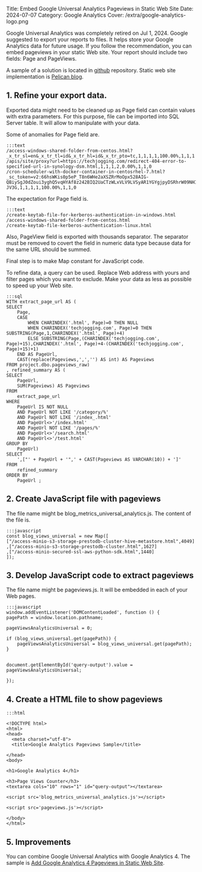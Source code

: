 Title: Embed Google Universal Analytics Pageviews in Static Web Site
Date: 2024-07-07
Category: Google Analytics
Cover: /extra/google-analytics-logo.png

Google Universal Analytics was completely retired on Jul 1, 2024. Google suggested to export your reports to files. It helps store your Google Analytics data for future usage. If you follow the recommendation, you can embed pageviews in your static Web site. Your report should include two fields: Page and PageViews.

A sample of a solution is located in [github](https://github.com/larandvit/google-analytics4-pageview-counter) repository. Static web site implementation is [Pelican blog](https://techjogging.com/create-keytab-file-for-kerberos-authentication-in-windows.html).

## 1. Refine your export data.

Exported data might need to be cleaned up as Page field can contain values with extra parameters. For this purpose, file can be imported into SQL Server table. It will allow to manipulate with your data.

Some of anomalies for Page field are.

    :::text
    /access-windows-shared-folder-from-centos.html?_x_tr_sl=en&_x_tr_tl=id&_x_tr_hl=id&_x_tr_pto=tc,1,1,1,1,100.00%,1,1,1
    /apis/site/proxy?url=https://techjogging.com/redirect-404-error-to-specified-url-in-synology-dsm.html,1,1,1,2,0.00%,1,1,0
    /cron-scheduler-with-docker-container-in-centosrhel-7.html?_sc_token=v2:66hsWKis0p5eP_T8n6WHe2aXSZRrMoOpx528AIG-QBiySgJ0dZoui3yghQ5vqHYAf8z242BIQ2UaCTzWLxVLV9LVSyAR1YGYgjpyDSRhrW09NHIFjMdGpvy_8wIxigRm1Xe4xIszbp18x3AvsjUwciUKIFMEi65FHsgtoKTjmU3Lf0SYq_e3o8bFEHe-JV3G,1,1,1,1,100.00%,1,1,0

The expectation for Page field is.

    :::text
    /create-keytab-file-for-kerberos-authentication-in-windows.html
    /access-windows-shared-folder-from-centos.html
    /create-keytab-file-kerberos-authentication-linux.html

Also, PageView field is exported with thousands separator. The separator must be removed to covert the field in numeric data type because data for the same URL should be summed.

Final step is to make Map constant for JavaScript code.

To refine data, a query can be used. Replace Web address with yours and filter pages which you want to exclude. Make your data as less as possible to speed up your Web site.

    :::sql
    WITH extract_page_url AS (
    SELECT 
        Page, 
        CASE
            WHEN CHARINDEX('.html', Page)=0 THEN NULL
            WHEN CHARINDEX('techjogging.com', Page)=0 THEN SUBSTRING(Page,1,CHARINDEX('.html', Page)+4)
            ELSE SUBSTRING(Page,(CHARINDEX('techjogging.com', Page)+15),CHARINDEX('.html', Page)+4-(CHARINDEX('techjogging.com', Page)+15)+1)
        END AS PageUrl,
        CAST(replace(Pageviews,',','') AS int) AS Pageviews
    FROM project.dbo.pageviews_raw)
    , refined_summary AS (
    SELECT
        PageUrl,
        SUM(Pageviews) AS Pageviews
    FROM 
        extract_page_url
    WHERE
        PageUrl IS NOT NULL
        AND PageUrl NOT LIKE '/category/%'
        AND PageUrl NOT LIKE '/index_.html'
        AND PageUrl<>'/index.html'
        AND PageUrl NOT LIKE '/pages/%'
        AND PageUrl<>'/search.html'
        AND PageUrl<>'/test.html'
    GROUP BY
        PageUrl)
    SELECT
        ',["' + PageUrl + '",' + CAST(Pageviews AS VARCHAR(10)) + ']'
    FROM
        refined_summary 
    ORDER BY 
        PageUrl ;

## 2. Create JavaScript file with pageviews

The file name might be blog_metrics_universal_analytics.js. The content of the file is.

    :::javascript
    const blog_views_universal = new Map([
    ["/access-minio-s3-storage-prestodb-cluster-hive-metastore.html",4049]
    ,["/access-minio-s3-storage-prestodb-cluster.html",1627]
    ,["/access-minio-secured-ssl-aws-python-sdk.html",1440]
    ]);

## 3. Develop JavaScript code to extract pageviews

The file name might be pageviews.js. It will be embedded in each of your Web pages.

    :::javascript
    window.addEventListener('DOMContentLoaded', function () {
	pagePath = window.location.pathname;
	
	pageViewsAnalyticsUniversal = 0;
	
	if (blog_views_universal.get(pagePath)) {
		pageViewsAnalyticsUniversal = blog_views_universal.get(pagePath); 
	}
	
	
	document.getElementById('query-output').value = pageViewsAnalyticsUniversal;
	
    });

## 4. Create a HTML file to show pageviews

    :::html

    <!DOCTYPE html>
    <html>
    <head>
      <meta charset="utf-8">
      <title>Google Analytics Pageviews Sample</title>
  
    </head>
    <body>

    <h1>Google Analytics 4</h1>

    <h3>Page Views Counter</h3>
    <textarea cols="10" rows="1" id="query-output"></textarea>

    <script src='blog_metrics_universal_analytics.js'></script>

    <script src='pageviews.js'></script>

    </body>
    </html>

## 5. Improvements

You can combine Google Universal Analytics with Google Analytics 4. The sample is [Add Google Analytics 4 Pageviews in Static Web Site]({filename}/articles/add-google-analytics-4-pageviews-static-web-site.md).
